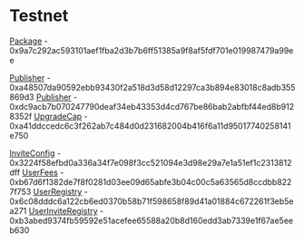 # Testnet

[Package](https://testnet.suivision.xyz/package/0x9a7c292ac593101aef1fba2d3b7b6ff51385a9f8af5fdf701e019987479a99ee) - 0x9a7c292ac593101aef1fba2d3b7b6ff51385a9f8af5fdf701e019987479a99ee

[Publisher](https://testnet.suivision.xyz/object/0xa48507da90592ebb93430f2a518d3d58d12297ca3b894e83018c8adb355869d3) - 0xa48507da90592ebb93430f2a518d3d58d12297ca3b894e83018c8adb355869d3
[Publisher](https://testnet.suivision.xyz/object/0xdc9acb7b070247790deaf34eb43353d4cd767be86bab2abfbf44ed8b9128352f) - 0xdc9acb7b070247790deaf34eb43353d4cd767be86bab2abfbf44ed8b9128352f
[UpgradeCap](https://testnet.suivision.xyz/object/0xa41ddccedc6c3f262ab7c484d0d231682004b416f6a11d95017740258141e750) - 0xa41ddccedc6c3f262ab7c484d0d231682004b416f6a11d95017740258141e750

[InviteConfig](https://testnet.suivision.xyz/object/0x3224f58efbd0a336a34f7e098f3cc521094e3d98e29a7e1a51ef1c2313812dff) - 0x3224f58efbd0a336a34f7e098f3cc521094e3d98e29a7e1a51ef1c2313812dff
[UserFees](https://testnet.suivision.xyz/object/0xb67d6f1382de7f8f0281d03ee09d65abfe3b04c00c5a63565d8ccdbb8227f753) - 0xb67d6f1382de7f8f0281d03ee09d65abfe3b04c00c5a63565d8ccdbb8227f753
[UserRegistry](https://testnet.suivision.xyz/object/0x6c08dddc6a122cb6ed0370b58b71f598658f89d41a01884c672261f3eb5ea271) - 0x6c08dddc6a122cb6ed0370b58b71f598658f89d41a01884c672261f3eb5ea271
[UserInviteRegistry](https://testnet.suivision.xyz/object/0xb3abed9374fb59592e51acefee65588a20b8d160edd3ab7339e1f67ae5eeb630) - 0xb3abed9374fb59592e51acefee65588a20b8d160edd3ab7339e1f67ae5eeb630
